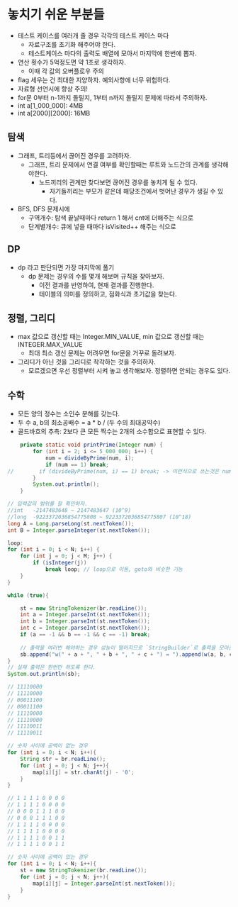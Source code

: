 # 놓치기 쉬운 부분들

- 테스트 케이스를 여러개 줄 경우 각각의 테스트 케이스 마다
  - 자료구조를 초기화 해주어야 한다.
  - 테스트케이스 마다의 출력도 배열에 모아서 마지막에 한번에 뽑자.
- 연산 횟수가 5억정도면 약 1초로 생각하자.
  - 이때 각 값의 오버플로우 주의
- flag 세우는 건 최대한 지양하자. 예외사항에 너무 위험하다.
- 자료형 선언시에 항상 주의!
- for문 0부터 n-1까지 돌릴지, 1부터 n까지 돌릴지 문제에 따라서 주의하자.
- int a[1_000_000]: 4MB
- int a[2000][2000]: 16MB

## 탐색
- 그래프, 트리등에서 끊어진 경우를 고려하자.
  - 그래프, 트리 문제에서 연결 여부를 확인할때는 루트와 노드간의 관계를 생각해야한다.
    - 노드끼리의 관계만 찾다보면 끊어진 경우를 놓치게 될 수 있다.
      - 자기들끼리는 부모가 같은데 해당조건에서 벗어난 경우가 생길 수 있다.
- BFS, DFS 문제시에
  - 구역개수: 탐색 끝날때마다 return 1 해서 cnt에 더해주는 식으로
  - 단계별개수: 큐에 넣을 때마다 isVisited++ 해주는 식으로

## DP
- dp 라고 판단되면 가장 마지막에 풀기
  - dp 문제는 경우의 수를 몇개 해보며 규칙을 찾아보자.
    - 이전 결과를 반영하여, 현재 결과를 진행한다.
    - 테이블의 의미를 정의하고, 점화식과 초기값을 찾는다.

## 정렬, 그리디
- max 값으로 갱신할 때는 Integer.MIN_VALUE, min 값으로 갱신할 때는 INTEGER.MAX_VALUE
  - 최대 최소 갱신 문제는 어려우면 for문을 거꾸로 돌려보자.
- 그리디가 아닌 것을 그리디로 착각하는 것을 주의하자.
  - 모르겠으면 우선 정렬부터 시켜 놓고 생각해보자. 정렬하면 안되는 경우도 있다.

## 수학
- 모든 양의 정수는 소인수 분해를 갖는다.
- 두 수 a, b의 최소공배수 = a * b / (두 수의 최대공약수)
- 골드바흐의 추측: 2보다 큰 모든 짝수는 2개의 소수합으로 표현할 수 있다.


```java
    private static void printPrime(Integer num) {
        for (int i = 2; i <= 5_000_000; i++) {
            num = divideByPrime(num, i);
            if (num == 1) break;
//        if (divideByPrime(num, i) == 1) break; -> 이런식으로 쓰는것은 num값의 갱신을 막는다.
        }
        System.out.println();
    }
```

```java
// 입력값의 범위를 잘 확인하자.
//int	-2147483648 ~ 2147483647 (10^9)
//long	-9223372036854775808 ~ 9223372036854775807 (10^18)
long A = Long.parseLong(st.nextToken());
int B = Integer.parseInteger(st.nextToken());
```

```java
loop:
for (int i = 0; i < N; i++) {
    for (int j = 0; j < M; j++) {
        if (isInteger(j))
            break loop; // loop으로 이동, goto와 비슷한 기능
    }
}
```

```java
while (true){

    st = new StringTokenizer(br.readLine());
    int a = Integer.parseInt(st.nextToken());
    int b = Integer.parseInt(st.nextToken());
    int c = Integer.parseInt(st.nextToken());
    if (a == -1 && b == -1 && c == -1) break;
    
    // 출력을 여러번 해야하는 경우 성능이 떨어지므로 `StringBuilder`로 출력을 모아준뒤
    sb.append("w(" + a + ", " + b + ", " + c + ") = ").append(w(a, b, c)).append('\n');
}
// 실제 출력은 한번만 하도록 한다.
System.out.println(sb);
```

```java
// 11110000
// 11110000
// 00011100
// 00011100
// 11110000
// 11110000
// 11110011
// 11110011

// 숫자 사이에 공백이 없는 경우 
for (int i = 0; i < N; i++){
    String str = br.readLine();
    for (int j = 0; j < N; j++){
        map[i][j] = str.charAt(j) - '0';
    }
}

// 1 1 1 1 0 0 0 0
// 1 1 1 1 0 0 0 0
// 0 0 0 1 1 1 0 0
// 0 0 0 1 1 1 0 0
// 1 1 1 1 0 0 0 0
// 1 1 1 1 0 0 0 0
// 1 1 1 1 0 0 1 1
// 1 1 1 1 0 0 1 1

// 숫자 사이에 공백이 있는 경우
for (int i = 0; i < N; i++){
    st = new StringTokenizer(br.readLine());
    for (int j = 0; j < N; j++){
        map[i][j] = Integer.parseInt(st.nextToken());
    }
}
```